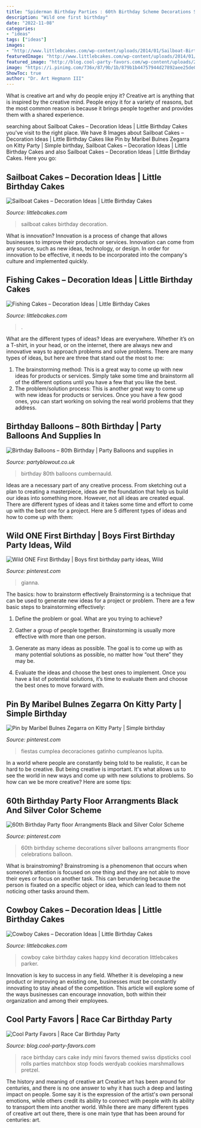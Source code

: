 ```yaml
---
title: "Spiderman Birthday Parties : 60th Birthday Scheme Decorations Silver Balloons Arrangments Floor Celebrations Balloon"
description: "Wild one first birthday"
date: "2022-11-08"
categories:
- "ideas"
tags: ["ideas"]
images:
- "http://www.littlebcakes.com/wp-content/uploads/2014/01/Sailboat-Birthday-Cakes.jpg"
featuredImage: "http://www.littlebcakes.com/wp-content/uploads/2014/01/Sailboat-Birthday-Cakes.jpg"
featured_image: "http://blog.cool-party-favors.com/wp-content/uploads/2013/03/Race-Car-Party-Food-1024x680.jpg"
image: "https://i.pinimg.com/736x/87/9b/1b/879b1b44757944d27892aee25de01efa.jpg"
ShowToc: true
author: "Dr. Art Hegmann III"
---
```



What is creative art and why do people enjoy it?
Creative art is anything that is inspired by the creative mind. People enjoy it for a variety of reasons, but the most common reason is because it brings people together and provides them with a shared experience.

	

		
searching about Sailboat Cakes – Decoration Ideas | Little Birthday Cakes you've visit to the right place. We have 8 Images about Sailboat Cakes – Decoration Ideas | Little Birthday Cakes like Pin by Maribel Bulnes Zegarra on Kitty Party | Simple birthday, Sailboat Cakes – Decoration Ideas | Little Birthday Cakes and also Sailboat Cakes – Decoration Ideas | Little Birthday Cakes. Here you go:
		
    
## Sailboat Cakes – Decoration Ideas | Little Birthday Cakes

<img loading=lazy src="http://www.littlebcakes.com/wp-content/uploads/2014/01/Sailboat-Birthday-Cakes.jpg" onerror="this.onerror=null;this.src='https://tse2.mm.bing.net/th?id=OIP.N5UFLvkIVDUgh8TPsIvUSAHaJ4&amp;pid=15.1';" alt="Sailboat Cakes – Decoration Ideas | Little Birthday Cakes">

_Source: littlebcakes.com_

>sailboat cakes birthday decoration. 

	

What is innovation?
Innovation is a process of change that allows businesses to improve their products or services. Innovation can come from any source, such as new ideas, technology, or design. In order for innovation to be effective, it needs to be incorporated into the company's culture and implemented quickly.

    
## Fishing Cakes – Decoration Ideas | Little Birthday Cakes

<img loading=lazy src="https://www.littlebcakes.com/wp-content/uploads/2014/01/Fishing-Cakes-Pictures.jpg" onerror="this.onerror=null;this.src='https://tse2.mm.bing.net/th?id=OIP.WJsRCzF0Q2CVUEzy-8cMmQHaJ4&amp;pid=15.1';" alt="Fishing Cakes – Decoration Ideas | Little Birthday Cakes">

_Source: littlebcakes.com_

>. 

	

What are the different types of ideas?
Ideas are everywhere. Whether it’s on a T-shirt, in your head, or on the internet, there are always new and innovative ways to approach problems and solve problems. 
There are many types of ideas, but here are three that stand out the most to me: 
1. The brainstorming method: This is a great way to come up with new ideas for products or services. Simply take some time and brainstorm all of the different options until you have a few that you like the best.
2. The problem/solution process: This is another great way to come up with new ideas for products or services. Once you have a few good ones, you can start working on solving the real world problems that they address. 

    
## Birthday Balloons – 80th Birthday | Party Balloons And Supplies In

<img loading=lazy src="http://www.partyblowout.co.uk/wp-content/gallery/80th-birthday-1/2016-06-11-17.52.57-1.jpg" onerror="this.onerror=null;this.src='https://tse3.mm.bing.net/th?id=OIP.2XH-E9yEJnJ4DpYh7koEaAAAAA&amp;pid=15.1';" alt="Birthday Balloons – 80th Birthday | Party Balloons and supplies in">

_Source: partyblowout.co.uk_

>birthday 80th balloons cumbernauld. 

	

Ideas are a necessary part of any creative process. From sketching out a plan to creating a masterpiece, ideas are the foundation that help us build our ideas into something more. However, not all ideas are created equal. There are different types of ideas and it takes some time and effort to come up with the best one for a project. Here are 5 different types of ideas and how to come up with them: 

    
## Wild ONE First Birthday | Boys First Birthday Party Ideas, Wild

<img loading=lazy src="https://i.pinimg.com/736x/87/9b/1b/879b1b44757944d27892aee25de01efa.jpg" onerror="this.onerror=null;this.src='https://tse4.mm.bing.net/th?id=OIP.eYrSyXeqE5-kMky7ZgJwggHaLG&amp;pid=15.1';" alt="Wild ONE First Birthday | Boys first birthday party ideas, Wild">

_Source: pinterest.com_

>gianna. 

	

The basics: how to brainstorm effectively
Brainstorming is a technique that can be used to generate new ideas for a project or problem. There are a few basic steps to brainstorming effectively:
1. Define the problem or goal. What are you trying to achieve?

2. Gather a group of people together. Brainstorming is usually more effective with more than one person.

3. Generate as many ideas as possible. The goal is to come up with as many potential solutions as possible, no matter how “out there” they may be.

4. Evaluate the ideas and choose the best ones to implement. Once you have a list of potential solutions, it’s time to evaluate them and choose the best ones to move forward with.

    
## Pin By Maribel Bulnes Zegarra On Kitty Party | Simple Birthday

<img loading=lazy src="https://i.pinimg.com/736x/0b/05/c0/0b05c0535d8da641385fad47d1a0ae18.jpg" onerror="this.onerror=null;this.src='https://tse2.mm.bing.net/th?id=OIP.K4PpMLM4hdzrTrOeGSTyGgHaJ3&amp;pid=15.1';" alt="Pin by Maribel Bulnes Zegarra on Kitty Party | Simple birthday">

_Source: pinterest.com_

>fiestas cumplea decoraciones gatinho cumpleanos lupita. 

	

In a world where people are constantly being told to be realistic, it can be hard to be creative. But being creative is important. It's what allows us to see the world in new ways and come up with new solutions to problems. So how can we be more creative? Here are some tips:

    
## 60th Birthday Party Floor Arrangments Black And Silver Color Scheme

<img loading=lazy src="https://i.pinimg.com/736x/26/fa/65/26fa6582c3410081463a68897b596df1.jpg" onerror="this.onerror=null;this.src='https://tse4.mm.bing.net/th?id=OIP.lh8uBG17jaoRcMFUbH2H6gHaNI&amp;pid=15.1';" alt="60th Birthday Party floor Arrangments Black and Silver Color Scheme">

_Source: pinterest.com_

>60th birthday scheme decorations silver balloons arrangments floor celebrations balloon. 

	

What is brainstroming?
Brainstroming is a phenomenon that occurs when someone’s attention is focused on one thing and they are not able to move their eyes or focus on another task. This can berundering because the person is fixated on a specific object or idea, which can lead to them not noticing other tasks around them.

    
## Cowboy Cakes – Decoration Ideas | Little Birthday Cakes

<img loading=lazy src="https://www.littlebcakes.com/wp-content/uploads/2014/02/Cowboy-Cake.jpg" onerror="this.onerror=null;this.src='https://tse3.mm.bing.net/th?id=OIP.xTADRv11sYCvkGf27jbytAHaJ4&amp;pid=15.1';" alt="Cowboy Cakes – Decoration Ideas | Little Birthday Cakes">

_Source: littlebcakes.com_

>cowboy cake birthday cakes happy kind decoration littlebcakes parker. 

	

Innovation is key to success in any field. Whether it is developing a new product or improving an existing one, businesses must be constantly innovating to stay ahead of the competition. This article will explore some of the ways businesses can encourage innovation, both within their organization and among their employees.

    
## Cool Party Favors | Race Car Birthday Party

<img loading=lazy src="http://blog.cool-party-favors.com/wp-content/uploads/2013/03/Race-Car-Party-Food-1024x680.jpg" onerror="this.onerror=null;this.src='https://tse2.mm.bing.net/th?id=OIP.-akRlkAzzTTn8oWfIsWKEAHaE6&amp;pid=15.1';" alt="Cool Party Favors | Race Car Birthday Party">

_Source: blog.cool-party-favors.com_

>race birthday cars cake indy mini favors themed swiss dipsticks cool rolls parties matchbox stop foods werdyab cookies marshmallows pretzel. 

	

The history and meaning of creative art
Creative art has been around for centuries, and there is no one answer to why it has such a deep and lasting impact on people. Some say it is the expression of the artist's own personal emotions, while others credit its ability to connect with people with its ability to transport them into another world. While there are many different types of creative art out there, there is one main type that has been around for centuries: art.


